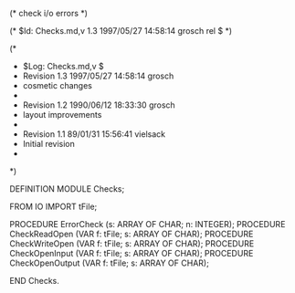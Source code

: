 (* check i/o errors *)

(* $Id: Checks.md,v 1.3 1997/05/27 14:58:14 grosch rel $ *)

(*
 * $Log: Checks.md,v $
 * Revision 1.3  1997/05/27 14:58:14  grosch
 * cosmetic changes
 *
 * Revision 1.2  1990/06/12 18:33:30  grosch
 * layout improvements
 *
 * Revision 1.1  89/01/31	15:56:41  vielsack
 * Initial revision
 * 
 *)

DEFINITION MODULE Checks;

FROM	IO		IMPORT	tFile;

PROCEDURE ErrorCheck	 (s: ARRAY OF CHAR; n: INTEGER);
PROCEDURE CheckReadOpen	 (VAR f: tFile; s: ARRAY OF CHAR);
PROCEDURE CheckWriteOpen (VAR f: tFile; s: ARRAY OF CHAR);
PROCEDURE CheckOpenInput (VAR f: tFile; s: ARRAY OF CHAR);
PROCEDURE CheckOpenOutput (VAR f: tFile; s: ARRAY OF CHAR);

END Checks.
